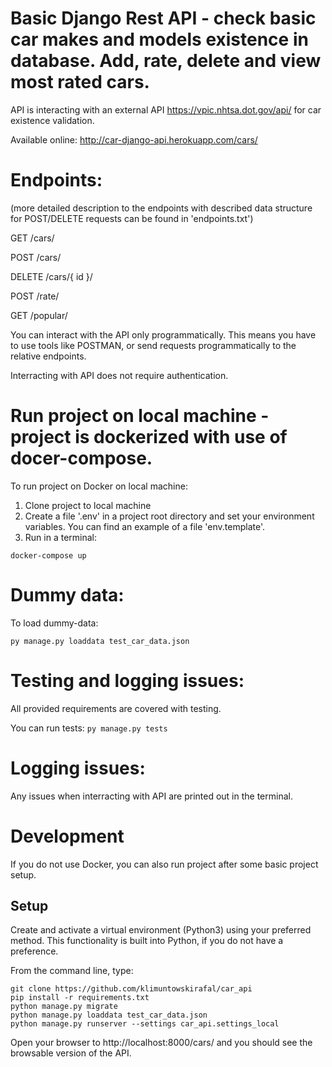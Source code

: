 # Basic Django Rest API - check basic car makes and models existence in database. Add, rate, delete and view most rated cars.
API is interacting with an external API https://vpic.nhtsa.dot.gov/api/ for car existence validation.

Available online: http://car-django-api.herokuapp.com/cars/

# Endpoints: 
(more detailed description to the endpoints with described data structure for POST/DELETE requests can be found in 'endpoints.txt')

GET /cars/

POST /cars/

DELETE /cars/{ id }/

POST /rate/

  GET /popular/

You can interact with the API only programmatically. This means you have to use tools like POSTMAN, or send requests programmatically to the relative endpoints.

Interracting with API does not require authentication.

# Run project on local machine - project is dockerized with use of docer-compose.

To run project on Docker on local machine: 

1. Clone project to local machine
2. Create a file '.env' in a project root directory and set your environment variables. 
You can find an example of a file 'env.template'.
3. Run in a terminal:
```
docker-compose up
```

# Dummy data:

To load dummy-data:
```
py manage.py loaddata test_car_data.json
```

# Testing and logging issues:

All provided requirements are covered with testing. 

You can run tests:
```py manage.py tests```

# Logging issues:

Any issues when interracting with API are printed out in the terminal.

# Development
If you do not use Docker, you can also run project after some basic project setup.
## Setup
Create and activate a virtual environment (Python3) using your preferred method. This functionality is built into Python, if you do not have a preference.

From the command line, type:
```
git clone https://github.com/klimuntowskirafal/car_api
pip install -r requirements.txt
python manage.py migrate
python manage.py loaddata test_car_data.json
python manage.py runserver --settings car_api.settings_local
```

Open your browser to http://localhost:8000/cars/ and you should see the browsable version of the API.
